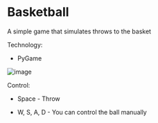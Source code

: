 # Basketball



A simple game that simulates throws to the basket


Technology:   
- PyGame



![image](https://user-images.githubusercontent.com/98537597/207163025-c19c20d9-eb69-4386-8aca-207ef8f060ea.png)






Control:

- Space - Throw

- W, S, A, D - You can control the ball manually


